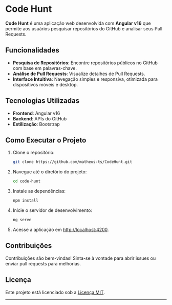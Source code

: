 # Code Hunt

**Code Hunt** é uma aplicação web desenvolvida com **Angular v16** que permite aos usuários pesquisar repositórios do GitHub e analisar seus Pull Requests.

## Funcionalidades

- **Pesquisa de Repositórios**: Encontre repositórios públicos no GitHub com base em palavras-chave.
- **Análise de Pull Requests**: Visualize detalhes de Pull Requests.
- **Interface Intuitiva**: Navegação simples e responsiva, otimizada para dispositivos móveis e desktop.

## Tecnologias Utilizadas

- **Frontend**: Angular v16
- **Backend**: APIs do GitHub
- **Estilização**: Bootstrap

## Como Executar o Projeto

1. Clone o repositório:
   ```bash
   git clone https://github.com/matheus-ts/CodeHunt.git
   ```

2. Navegue até o diretório do projeto:
   ```bash
   cd code-hunt
   ```

3. Instale as dependências:
   ```bash
   npm install
   ```

4. Inicie o servidor de desenvolvimento:
   ```bash
   ng serve
   ```

5. Acesse a aplicação em [http://localhost:4200](http://localhost:4200).

## Contribuições

Contribuições são bem-vindas! Sinta-se à vontade para abrir issues ou enviar pull requests para melhorias.

## Licença

Este projeto está licenciado sob a [Licença MIT](LICENSE).

---
